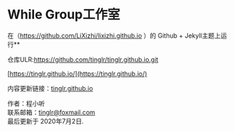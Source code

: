 # While Group工作室

在（https://github.com/LiXizhi/lixizhi.github.io ）的 Github + Jekyll主题上运行**

仓库ULR:https://github.com/tinglr/tinglr.github.io.git

[https://tinglr.github.io/](https://tinglr.github.io/)<br>

内容更新链接：[tinglr.github.io](https://github.com/tinglr/tinglr.github.io/edit/master/README.md)<br>

作者：程小听<br>
联系邮箱：tinglr@foxmail.com<br>
最后更新于 2020年7月2日. 
